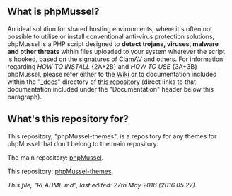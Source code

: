## **What is phpMussel?**

An ideal solution for shared hosting environments, where it's often not possible to utilise or install conventional anti-virus protection solutions, phpMussel is a PHP script designed to **detect trojans, viruses, malware and other threats** within files uploaded to your system wherever the script is hooked, based on the signatures of [ClamAV](http://www.clamav.net/) and others. For information regarding *HOW TO INSTALL* {2A+2B} and *HOW TO USE* {3A+3B} phpMussel, please refer either to the [Wiki](https://github.com/Maikuolan/phpMussel/wiki) or to documentation included within the "[_docs](https://github.com/Maikuolan/phpMussel/tree/master/_docs)" directory of [this repository](https://github.com/Maikuolan/phpMussel) (direct links to that documentation included under the "Documentation" header below this paragraph).

## **What's this repository for?**

This repository, "phpMussel-themes", is a repository for any themes for phpMussel that don't belong to the main repository.

The main repository: [phpMussel](https://github.com/Maikuolan/phpMussel).

This repository: [phpMussel-themes](https://github.com/phpMussel/phpMussel-themes).

*This file, "README.md", last edited: 27th May 2016 (2016.05.27).*

